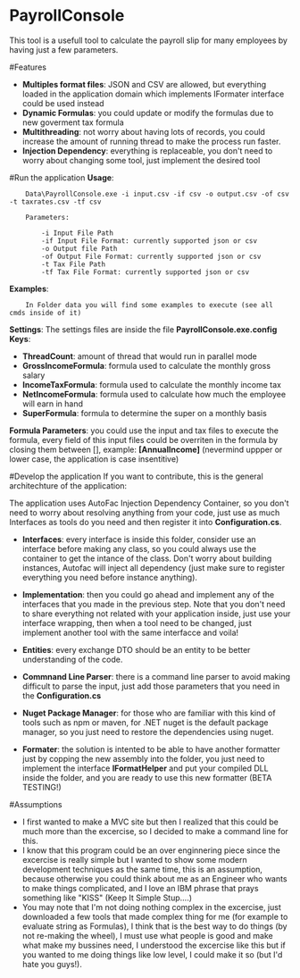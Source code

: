 # PayrollConsole
This tool is a usefull tool to calculate the payroll slip for many employees by having just a few parameters.

#Features
- **Multiples format files**: JSON and CSV are allowed, 
but everything loaded in the application domain which implements IFormater interface could be used instead
- **Dynamic Formulas**: you could update or modify the formulas due to new goverment tax formula
- **Multithreading**: not worry about having lots of records, you could increase the amount of running thread to make the process run faster.
- **Injection Dependency**: everything is replaceable, you don't need to worry about changing some tool, just implement the desired tool 

#Run the application
**Usage**:
```
	Data\PayrollConsole.exe -i input.csv -if csv -o output.csv -of csv -t taxrates.csv -tf csv

	Parameters:

		-i Input File Path
		-if Input File Format: currently supported json or csv
		-o Output file Path
		-of Output File Format: currently supported json or csv
		-t Tax File Path
		-tf Tax File Format: currently supported json or csv
```
**Examples**:
```
	In Folder data you will find some examples to execute (see all cmds inside of it)
```

**Settings**:
The settings files are inside the file **PayrollConsole.exe.config**
**Keys**:
- **ThreadCount**: amount of thread that would run in parallel mode
- **GrossIncomeFormula**: formula used to calculate the monthly gross salary
- **IncomeTaxFormula**: formula used to calculate the monthly income tax
- **NetIncomeFormula**: formula used to calculate how much the employee will earn in hand
- **SuperFormula**: formula to determine the super on a monthly basis

**Formula Parameters**: you could use the input and tax files to execute the formula, every field of this input files could be overriten in the formula by closing them between [], example: **[AnnualIncome]** (nevermind uppper or lower case, the application is case insentitive)

#Develop the application
If you want to contribute, this is the general architechture of the application:

The application uses AutoFac Injection Dependency Container, so you don't need to worry about resolving anything from your code, just use as much Interfaces as 
tools do you need and then register it into **Configuration.cs**. 

- **Interfaces**: every interface is inside this folder, consider use an interface before making any class, so you could always use the container to get the intance of the class. Don't worry about building instances, Autofac will inject all dependency (just make sure to register everything you need before instance anything).

- **Implementation**: then you could go ahead and implement any of the interfaces that you made in the previous step. Note that you don't need to share everything not related with your application inside, just use your interface wrapping, then when a tool need to be changed, just implement another tool with the same interfacce and voila!

- **Entities**: every exchange DTO should be an entity to be better understanding of the code.

- **Commnand Line Parser**: there is a command line parser to avoid making difficult to parse the input, just add those parameters that you need in the **Configuration.cs**

- **Nuget Package Manager**: for those who are familiar with this kind of tools such as npm or maven, for .NET nuget is the default package manager, so you just need to restore the dependencies using nuget.

- 	**Formater**: the solution is intented to be able to have another formatter just by copping the new assembly into the folder, you just need to implement the interface **IFormatHelper** and put your compiled DLL inside the folder, and you are ready to use this new formatter (BETA TESTING!)


#Assumptions
- I first wanted to make a MVC site but then I realized that this could be much more than the excercise, so I decided to make a command line for this.
- I know that this program could be an over enginnering piece since the excercise is really simple but I wanted to show some modern development techniques as the same time, this is an assumption, because otherwise you could think about me as an Engineer who wants to make things complicated, and I love an IBM phrase that prays something like "KISS" (Keep It Simple Stup....)
- You may note that I'm not doing nothing complex in the excercise, just downloaded a few tools that made complex thing for me (for example to evaluate string as Formulas), I think that is the best way to do things (by not re-making the wheel), I must use what people is good and make what make my bussines need, I understood the excercise like this but if you wanted to me doing things like low level, I could make it so (but I'd hate you guys!).


